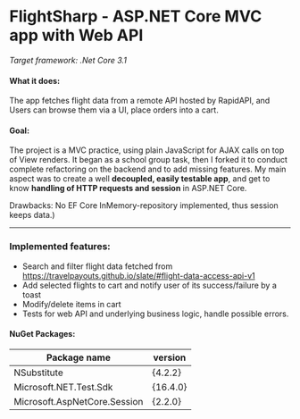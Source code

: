 # FlightSharp - ASP.NET Core MVC app with Web API
*Target framework: .Net Core 3.1*

#### What it does:
The app fetches flight data from a remote API hosted by RapidAPI, and Users can browse them via a UI, place orders into a cart.

#### Goal:
The project is a MVC practice, using plain JavaScript for AJAX calls on top of View renders.
It began as a school group task, then I forked it to conduct complete refactoring on the backend and to add missing features.
My main aspect was to create a well **decoupled, easily testable app**, and get to know **handling of HTTP requests and session** in ASP.NET Core.

Drawbacks: No EF Core InMemory-repository implemented, thus session keeps data.)


---

### Implemented features:
- Search and filter flight data fetched from https://travelpayouts.github.io/slate/#flight-data-access-api-v1
- Add selected flights to cart and notify user of its success/failure by a toast
- Modify/delete items in cart 
- Tests for web API and underlying business logic, handle possible errors.


#### NuGet Packages:
| Package name | version |
|---|---|
| NSubstitute | {4.2.2} |
| Microsoft.NET.Test.Sdk |{16.4.0} |                             
| Microsoft.AspNetCore.Session | {2.2.0}|
